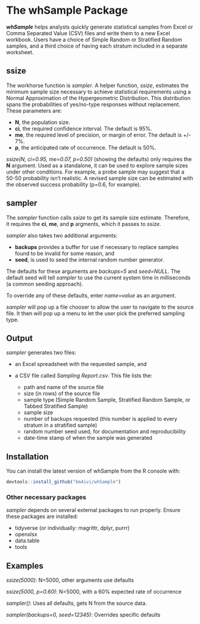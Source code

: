 
<!-- README.md is generated from README.Rmd. Please edit that file -->

# The whSample Package

***whSample*** helps analysts quickly generate statistical samples from
Excel or Comma Separated Value (CSV) files and write them to a new Excel
workbook. Users have a choice of Simple Random or Stratified Random
samples, and a third choice of having each stratum included in a
separate worksheet.

## ssize

The workhorse function is *sampler*. A helper function, *ssize*,
estimates the minimum sample size necessary to achieve statistical
requirements using a Normal Approximation of the Hypergeometric
Distribution. This distribution spans the probabilities of yes/no-type
responses without replacement. These parameters are:

  - **N**, the population size.
  - **ci**, the required confidence interval. The default is 95%.
  - **me**, the required level of precision, or margin of error. The
    default is +/- 7%.
  - **p**, the anticipated rate of occurrence. The default is 50%.

*ssize(N, ci=0.95, me=0.07, p=0.50)* (showing the defaults) only
requires the **N** argument. Used as a standalone, it can be used to
explore sample sizes under other conditions. For example, a probe sample
may suggest that a 50-50 probability isn’t realistic. A revised sample
size can be estimated with the observed success probability (p=0.6, for
example).

## sampler

The *sampler* function calls *ssize* to get its sample size estimate.
Therefore, it requires the **ci**, **me**, and **p** argments, which it
passes to *ssize*.

*sampler* also takes two additional arguments:

  - **backups** provides a buffer for use if necessary to replace
    samples found to be invalid for some reason, and
  - **seed**, is used to seed the internal random number generator.

The defaults for these arguments are *backups=5* and *seed=NULL*. The
default seed will tell *sampler* to use the current system time in
milliseconds (a common seeding approach).

To override any of these defaults, enter *name=value* as an argument.

*sampler* will pop up a file chooser to allow the user to navigate to
the source file. It then will pop up a menu to let the user pick the
preferred sampling type.

## Output

*sampler* generates two files:

  - an Excel spreadsheet with the requested sample, and

  - a CSV file called *Sampling Report.csv*. This file lists the:
    
      - path and name of the source file
      - size (in rows) of the source file
      - sample type (Simple Random Sample, Stratified Random Sample, or
        Tabbed Stratified Sample)
      - sample size
      - number of backups requested (this number is applied to every
        stratum in a stratified sample)
      - random number seed used, for documentation and reproducibility
      - date-time stamp of when the sample was generated

## Installation

You can install the latest version of whSample from the R console with:

``` r
devtools::install_github("km4ivi/whSample")
```

### Other necessary packages

*sampler* depends on several external packages to run properly. Ensure
these packages are installed:

  - tidyverse (or individually: magrittr, dplyr, purrr)
  - openxlsx
  - data.table
  - tools

## Examples

*ssize(5000)*: N=5000, other arguments use defaults

*ssize(5000, p=0.60)*: N=5000, with a 60% expected rate of occurrence

*sampler()*: Uses all defaults, gets N from the source data.

*sampler(backups=0, seed=12345)*: Overrides specific defaults
